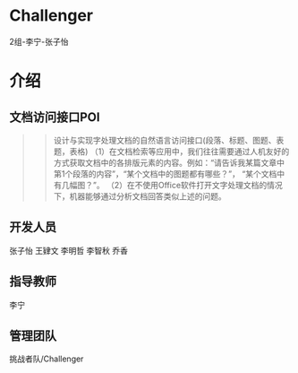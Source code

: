 # Challenger
2组-李宁-张子怡

介绍
====

文档访问接口POI
---------------

 >>设计与实现字处理文档的自然语言访问接口(段落、标题、图题、表题，表格) 
（1）在文档检索等应用中，我们往往需要通过人机友好的方式获取文档中的各排版元素的内容。例如：“请告诉我某篇文章中第1个段落的内容”，“某个文档中的图题都有哪些？”， “某个文档中有几幅图？”。 （2）在不使用Office软件打开文字处理文档的情况下，机器能够通过分析文档回答类似上述的问题。

开发人员
--------
张子怡
王肄文
李明哲
李智秋
乔香

指导教师
--------
李宁

管理团队
---------
挑战者队/Challenger

